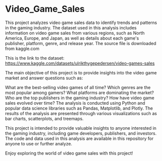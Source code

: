 # Video_Game_Sales

This project analyzes video game sales data to identify trends and patterns in the gaming industry. The dataset used in this analysis includes information on video game sales from various regions, such as North America, Europe, and Japan, as well as details about each game's publisher, platform, genre, and release year. The source file is downloaded from kaggle.com

This is the link to the dataset: https://www.kaggle.com/datasets/ulrikthygepedersen/video-games-sales

The main objective of this project is to provide insights into the video game market and answer questions such as:

What are the best-selling video games of all time?
Which genres are the most popular among gamers?
What platforms are dominating the market?
Who are the top publishers in the gaming industry?
How have video game sales evolved over time?
The analysis is conducted using Python and popular data science libraries such as Pandas, Matplotlib, and Plotly. The results of the analysis are presented through various visualizations such as bar charts, scatterplots, and treemaps.

This project is intended to provide valuable insights to anyone interested in the gaming industry, including game developers, publishers, and investors. The code and data used in this analysis are available in this repository for anyone to use or further analyze.

Enjoy exploring the world of video game sales with this project!
